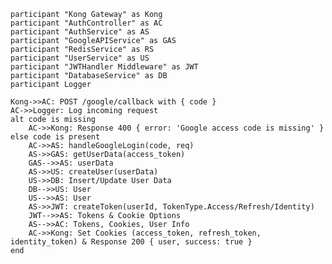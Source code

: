 
    participant "Kong Gateway" as Kong
    participant "AuthController" as AC
    participant "AuthService" as AS
    participant "GoogleAPIService" as GAS
    participant "RedisService" as RS
    participant "UserService" as US
    participant "JWTHandler Middleware" as JWT
    participant "DatabaseService" as DB
    participant Logger

    Kong->>AC: POST /google/callback with { code }
    AC->>Logger: Log incoming request
    alt code is missing
        AC->>Kong: Response 400 { error: 'Google access code is missing' }
    else code is present
        AC->>AS: handleGoogleLogin(code, req)
        AS->>GAS: getUserData(access_token)
        GAS-->>AS: userData
        AS->>US: createUser(userData)
        US->>DB: Insert/Update User Data
        DB-->>US: User
        US-->>AS: User
        AS->>JWT: createToken(userId, TokenType.Access/Refresh/Identity)
        JWT-->>AS: Tokens & Cookie Options
        AS-->>AC: Tokens, Cookies, User Info
        AC->>Kong: Set Cookies (access_token, refresh_token, identity_token) & Response 200 { user, success: true }
    end
